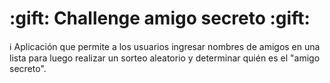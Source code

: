 <h1>:gift: Challenge amigo secreto :gift:</h1>

:information_source: Aplicación que permite a los usuarios ingresar nombres de amigos en una lista para luego realizar un sorteo aleatorio y determinar quién es el "amigo secreto".
